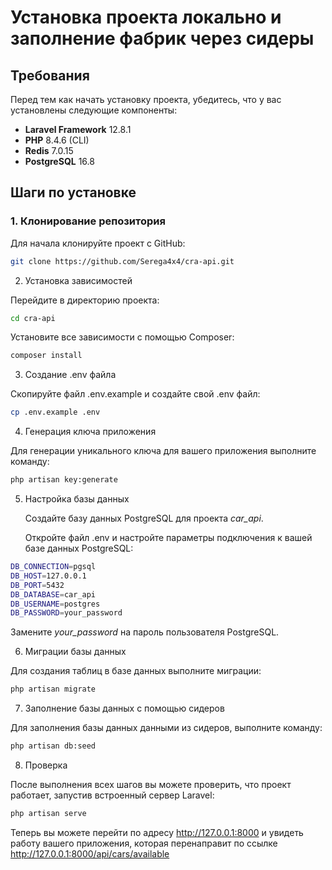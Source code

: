 # Установка проекта локально и заполнение фабрик через сидеры

## Требования

Перед тем как начать установку проекта, убедитесь, что у вас установлены следующие компоненты:

- **Laravel Framework** 12.8.1
- **PHP** 8.4.6 (CLI)
- **Redis** 7.0.15
- **PostgreSQL** 16.8

## Шаги по установке

### 1. Клонирование репозитория

Для начала клонируйте проект с GitHub:

```bash
git clone https://github.com/Serega4x4/cra-api.git
```  
2. Установка зависимостей

Перейдите в директорию проекта:  
```bash
cd cra-api
```  
Установите все зависимости с помощью Composer:  
```bash
composer install
```  
3. Создание .env файла

Скопируйте файл .env.example и создайте свой .env файл:  
```bash
cp .env.example .env
```  
4. Генерация ключа приложения

Для генерации уникального ключа для вашего приложения выполните команду:  
```bash
php artisan key:generate
```  
5. Настройка базы данных

    Создайте базу данных PostgreSQL для проекта *car_api*.

    Откройте файл .env и настройте параметры подключения к вашей базе данных PostgreSQL:  
```bash
DB_CONNECTION=pgsql
DB_HOST=127.0.0.1
DB_PORT=5432
DB_DATABASE=car_api
DB_USERNAME=postgres
DB_PASSWORD=your_password
```  
Замените *your_password* на пароль пользователя PostgreSQL.  

6. Миграции базы данных

Для создания таблиц в базе данных выполните миграции:  
```bash
php artisan migrate
```  
7. Заполнение базы данных с помощью сидеров

Для заполнения базы данных данными из сидеров, выполните команду:  
```bash
php artisan db:seed
``` 
8. Проверка

После выполнения всех шагов вы можете проверить, что проект работает, запустив встроенный сервер Laravel:  
```bash
php artisan serve
```  
Теперь вы можете перейти по адресу http://127.0.0.1:8000 и увидеть работу вашего приложения, которая перенаправит по ссылке http://127.0.0.1:8000/api/cars/available  
